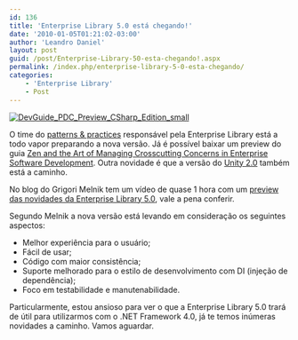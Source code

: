 ```yaml
---
id: 136
title: 'Enterprise Library 5.0 está chegando!'
date: '2010-01-05T01:21:02-03:00'
author: 'Leandro Daniel'
layout: post
guid: /post/Enterprise-Library-50-esta-chegando!.aspx
permalink: /index.php/enterprise-library-5-0-esta-chegando/
categories:
    - 'Enterprise Library'
    - Post
---
```


[![DevGuide_PDC_Preview_CSharp_Edition_small](http://leandrodaniel.com/pics/WindowsLiveWriter/EnterpriseLibrary5.0estchegando/260D9FBD/DevGuide_PDC_Preview_CSharp_Edition_small_thumb.png "DevGuide_PDC_Preview_CSharp_Edition_small")](http://leandrodaniel.com/pics/WindowsLiveWriter/EnterpriseLibrary5.0estchegando/3498C1AF/DevGuide_PDC_Preview_CSharp_Edition_small.png)

O time do [patterns &amp; practices](http://go.microsoft.com/fwlink/?LinkId=150475) responsável pela Enterprise Library está a todo vapor preparando a nova versão. Já é possível baixar um preview do guia [Zen and the Art of Managing Crosscutting Concerns in Enterprise Software Development](http://entlib.codeplex.com/Release/ProjectReleases.aspx?ReleaseId=35832). Outra novidade é que a versão do [Unity 2.0](http://unity.codeplex.com/sourcecontrol/list/changesets?ProjectName=unity) também está a caminho.

No blog do Grigori Melnik tem um vídeo de quase 1 hora com um [preview das novidades da Enterprise Library 5.0](http://blogs.msdn.com/agile/archive/2009/12/07/enterprise-library-5-0-preview-video-posted), vale a pena conferir.

Segundo Melnik a nova versão está levando em consideração os seguintes aspectos:

- Melhor experiência para o usuário;
- Fácil de usar;
- Código com maior consistência;
- Suporte melhorado para o estilo de desenvolvimento com DI (injeção de dependência);
- Foco em testabilidade e manutenabilidade.

Particularmente, estou ansioso para ver o que a Enterprise Library 5.0 trará de útil para utilizarmos com o .NET Framework 4.0, já te temos inúmeras novidades a caminho. Vamos aguardar.